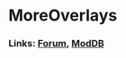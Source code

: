 # MoreOverlays

### Links: [Forum](https://www.vintagestory.at/forums/forum/17-mod-releases/), [ModDB](https://mods.vintagestory.at)
